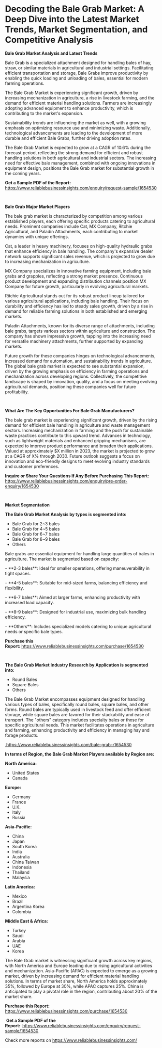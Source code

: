 <p><h1>Decoding the Bale Grab Market: A Deep Dive into the Latest Market Trends, Market Segmentation, and Competitive Analysis</h1></p><p><strong>Bale Grab Market Analysis and Latest Trends</strong></p>
<p><p>Bale Grab is a specialized attachment designed for handling bales of hay, straw, or similar materials in agricultural and industrial settings. Facilitating efficient transportation and storage, Bale Grabs improve productivity by enabling the quick loading and unloading of bales, essential for modern farming operations. </p><p>The Bale Grab Market is experiencing significant growth, driven by increasing mechanization in agriculture, a rise in livestock farming, and the demand for efficient material handling solutions. Farmers are increasingly adopting advanced equipment to enhance productivity, which is contributing to the market's expansion. </p><p>Sustainability trends are influencing the market as well, with a growing emphasis on optimizing resource use and minimizing waste. Additionally, technological advancements are leading to the development of more durable and efficient Bale Grabs, further driving adoption rates. </p><p>The Bale Grab Market is expected to grow at a CAGR of 10.6% during the forecast period, reflecting the strong demand for efficient and robust handling solutions in both agricultural and industrial sectors. The increasing need for effective bale management, combined with ongoing innovations in equipment design, positions the Bale Grab market for substantial growth in the coming years.</p></p>
<p><strong>Get a Sample PDF of the Report:&nbsp;</strong> <a href="https://www.reliablebusinessinsights.com/enquiry/request-sample/1654530?utm_campaign=2811&utm_medium=2&utm_source=Github&utm_content=ia&utm_term=11042025&utm_id=bale-grab">https://www.reliablebusinessinsights.com/enquiry/request-sample/1654530</a></p>
<p>&nbsp;</p>
<p><strong>Bale Grab Major Market Players</strong></p>
<p><p>The bale grab market is characterized by competition among various established players, each offering specific products catering to agricultural needs. Prominent companies include Cat, MX Company, Ritchie Agricultural, and Paladin Attachments, each contributing to market dynamics with unique offerings.</p><p>Cat, a leader in heavy machinery, focuses on high-quality hydraulic grabs that enhance efficiency in bale handling. The company's expansive dealer network supports significant sales revenue, which is projected to grow due to increasing mechanization in agriculture.</p><p>MX Company specializes in innovative farming equipment, including bale grabs and grapples, reflecting a strong market presence. Continuous product development and expanding distribution channels position MX Company for future growth, particularly in evolving agricultural markets.</p><p>Ritchie Agricultural stands out for its robust product lineup tailored for various agricultural applications, including bale handling. Their focus on durability and efficiency has led to steady sales growth, driven by a rise in demand for reliable farming solutions in both established and emerging markets.</p><p>Paladin Attachments, known for its diverse range of attachments, including bale grabs, targets various sectors within agriculture and construction. The company has shown impressive growth, tapping into the increasing need for versatile machinery attachments, further supported by expanding markets.</p><p>Future growth for these companies hinges on technological advancements, increased demand for automation, and sustainability trends in agriculture. The global bale grab market is expected to see substantial expansion, driven by the growing emphasis on efficiency in farming operations and mechanization across developing regions. Collectively, the competitive landscape is shaped by innovation, quality, and a focus on meeting evolving agricultural demands, positioning these companies well for future profitability.</p></p>
<p>&nbsp;</p>
<p><strong>What Are The Key Opportunities For Bale Grab Manufacturers?</strong></p>
<p><p>The bale grab market is experiencing significant growth, driven by the rising demand for efficient bale handling in agriculture and waste management sectors. Increasing mechanization in farming and the push for sustainable waste practices contribute to this upward trend. Advances in technology, such as lightweight materials and enhanced gripping mechanisms, are expected to improve product performance and broaden their applications. Valued at approximately $X million in 2023, the market is projected to grow at a CAGR of X% through 2030. Future outlook suggests a focus on innovation and eco-friendly designs to meet evolving industry standards and customer preferences.</p></p>
<p><strong>Inquire or Share Your Questions If Any Before Purchasing This Report:</strong> <a href="https://www.reliablebusinessinsights.com/enquiry/pre-order-enquiry/1654530?utm_campaign=2811&utm_medium=2&utm_source=Github&utm_content=ia&utm_term=11042025&utm_id=bale-grab">https://www.reliablebusinessinsights.com/enquiry/pre-order-enquiry/1654530</a></p>
<p>&nbsp;</p>
<p><strong>Market Segmentation</strong></p>
<p><strong>The Bale Grab Market Analysis by types is segmented into:</strong></p>
<p><ul><li>Bale Grab for 2~3 bales</li><li>Bale Grab for 4~5 bales</li><li>Bale Grab for 6~7 bales</li><li>Bale Grab for 8~9 bales</li><li>Others</li></ul></p>
<p><p>Bale grabs are essential equipment for handling large quantities of bales in agriculture. The market is segmented based on capacity: </p><p>- **2-3 bales**: Ideal for smaller operations, offering maneuverability in tight spaces.</p><p>- **4-5 bales**: Suitable for mid-sized farms, balancing efficiency and flexibility.</p><p>- **6-7 bales**: Aimed at larger farms, enhancing productivity with increased load capacity.</p><p>- **8-9 bales**: Designed for industrial use, maximizing bulk handling efficiency.</p><p>- **Others**: Includes specialized models catering to unique agricultural needs or specific bale types.</p></p>
<p><strong>Purchase this Report:&nbsp;</strong><a href="https://www.reliablebusinessinsights.com/purchase/1654530?utm_campaign=2811&utm_medium=2&utm_source=Github&utm_content=ia&utm_term=11042025&utm_id=bale-grab">https://www.reliablebusinessinsights.com/purchase/1654530</a></p>
<p>&nbsp;</p>
<p><strong>The Bale Grab Market Industry Research by Application is segmented into:</strong></p>
<p><ul><li>Round Bales</li><li>Square Bales</li><li>Others</li></ul></p>
<p><p>The Bale Grab Market encompasses equipment designed for handling various types of bales, specifically round bales, square bales, and other forms. Round bales are typically used in livestock feed and offer efficient storage, while square bales are favored for their stackability and ease of transport. The "others" category includes specialty bales or those for specific agricultural needs. This market facilitates operations in agriculture and farming, enhancing productivity and efficiency in managing hay and forage products.</p></p>
<p><a href="https://www.reliablebusinessinsights.com/bale-grab-r1654530?utm_campaign=2811&utm_medium=2&utm_source=Github&utm_content=ia&utm_term=11042025&utm_id=bale-grab">&nbsp;https://www.reliablebusinessinsights.com/bale-grab-r1654530</a></p>
<p><strong>In terms of Region, the Bale Grab Market Players available by Region are:</strong></p>
<p>
    <p> <strong> North America: </strong>
        <ul>
            <li>United States</li>
            <li>Canada</li>
        </ul>
        </p> 
    <p> <strong> Europe: </strong>
        <ul>
            <li>Germany</li>
            <li>France</li>
            <li>U.K.</li>
            <li>Italy</li>
            <li>Russia</li>
        </ul>
        </p> 
    <p> <strong> Asia-Pacific: </strong>
        <ul>
            <li>China</li>
            <li>Japan</li>
            <li>South Korea</li>
            <li>India</li>
            <li>Australia</li>
            <li>China Taiwan</li>
            <li>Indonesia</li>
            <li>Thailand</li>
            <li>Malaysia</li>
        </ul>
        </p> 
    <p> <strong> Latin America: </strong>
        <ul>
            <li>Mexico</li>
            <li>Brazil</li>
            <li>Argentina Korea</li>
            <li>Colombia</li>
        </ul>
        </p> 
    <p> <strong> Middle East & Africa: </strong>
        <ul>
            <li>Turkey</li>
            <li>Saudi</li>
            <li>Arabia</li>
            <li>UAE</li>
            <li>Korea</li>
        </ul>
    </p>
    </p>
<p><p>The Bale Grab market is witnessing significant growth across key regions, with North America and Europe leading due to rising agricultural activities and mechanization. Asia-Pacific (APAC) is expected to emerge as a growing market, driven by increasing demand for efficient material handling solutions. In terms of market share, North America holds approximately 35%, followed by Europe at 30%, while APAC captures 25%. China is anticipated to play a pivotal role in the region, contributing about 20% of the market share.</p></p>
<p><strong>Purchase this Report: </strong><a href="https://www.reliablebusinessinsights.com/purchase/1654530?utm_campaign=2811&utm_medium=2&utm_source=Github&utm_content=ia&utm_term=11042025&utm_id=bale-grab">https://www.reliablebusinessinsights.com/purchase/1654530</a></p>
<p>&nbsp;<strong>Get a Sample PDF of the Report:&nbsp;&nbsp;</strong><a href="https://www.reliablebusinessinsights.com/enquiry/request-sample/1654530?utm_campaign=2811&utm_medium=2&utm_source=Github&utm_content=ia&utm_term=11042025&utm_id=bale-grab">https://www.reliablebusinessinsights.com/enquiry/request-sample/1654530</a></p>
<p><strong></strong></p>
<p>Check more reports on <a href="https://www.reliablebusinessinsights.com/?utm_campaign=2811&utm_medium=2&utm_source=Github&utm_content=ia&utm_term=11042025&utm_id=bale-grab">https://www.reliablebusinessinsights.com/</a></p>
